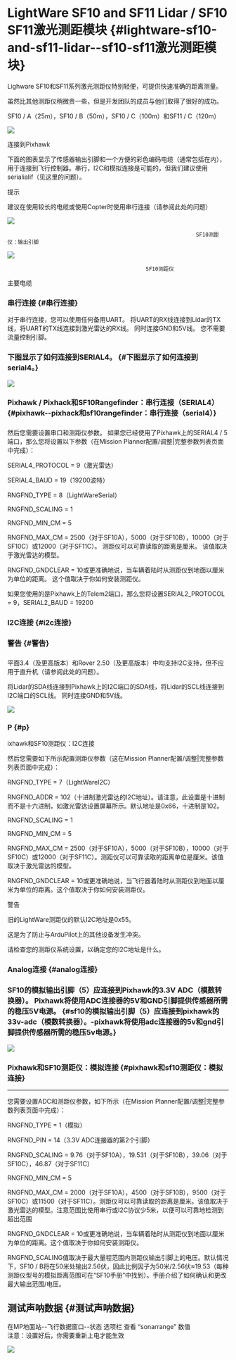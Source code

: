 # LightWare SF10 and SF11 Lidar / SF10 SF11激光测距模块 {#lightware-sf10-and-sf11-lidar--sf10-sf11激光测距模块}

Lighware SF10和SF11系列激光测距仪特别轻便，可提供快速准确的距离测量。

虽然比其他测距仪稍微贵一些，但是开发团队的成员与他们取得了很好的成功。

SF10 / A（25m），SF10 / B（50m），SF10 / C（100m）和SF11 / C（120m）

[![](http://ardupilot.org/copter/_images/SF10-B.jpg)](http://ardupilot.org/copter/_images/SF10-B.jpg)

连接到Pixhawk

下面的图表显示了传感器输出引脚和一个方便的彩色编码电缆（通常包括在内），用于连接到飞行控制器。串行，I2C和模拟连接是可能的，但我们建议使用serialialif（见这里的问题）。

提示

建议在使用较长的电缆或使用Copter时使用串行连接（请参阅此处的问题）

[![](http://ardupilot.org/copter/_images/RangeFinder_SF10_Output_Pins.png)](http://www.lightware.co.za/shop/en/drone-altimeters/32-sf10b.html)

```
                                                            SF10测距仪：输出引脚

```

[![](http://ardupilot.org/copter/_images/SF10_Rangefinder_main-cable-type-1-35-cm.jpg)](http://www.lightware.co.za/shop/en/accessories/37-main-cable-type-1-35-cm.html)

```
                                            SF10测距仪

```

主要电缆

### 串行连接 {#串行连接}

对于串行连接，您可以使用任何备用UART。 将UART的RX线连接到Lidar的TX线，将UART的TX线连接到激光雷达的RX线。 同时连接GND和5V线。 您不需要流量控制引脚。

### 

### 下图显示了如何连接到SERIAL4。 {#下图显示了如何连接到serial4。}

[![](http://ardupilot.org/copter/_images/Pixhawk_Rangefinder_SF10_Serial.jpg)](http://ardupilot.org/copter/_images/Pixhawk_Rangefinder_SF10_Serial.jpg)

### Pixhawk / Pixhack和SF10Rangefinder：串行连接（SERIAL4） {#pixhawk--pixhack和sf10rangefinder：串行连接（serial4）}

### 

然后您需要设置串口和测距仪参数。 如果您已经使用了Pixhawk上的SERIAL4 / 5端口，那么您将设置以下参数（在Mission Planner配置/调整\|完整参数列表页面中完成）：

SERIAL4\_PROTOCOL = 9（激光雷达）

SERIAL4\_BAUD = 19（19200波特）

RNGFND\_TYPE = 8（LightWareSerial）

RNGFND\_SCALING = 1

RNGFND\_MIN\_CM = 5

RNGFND\_MAX\_CM = 2500（对于SF10A），5000（对于SF10B），10000（对于SF10C）或12000（对于SF11C）。 测距仪可以可靠读取的距离是厘米。 该值取决于激光雷达的模型。

RNGFND\_GNDCLEAR = 10或更准确地说，当车辆着陆时从测距仪到地面以厘米为单位的距离。 这个值取决于你如何安装测距仪。

如果您使用的是Pixhawk上的Telem2端口，那么您将设置SERIAL2\_PROTOCOL = 9，SERIAL2\_BAUD = 19200

### I2C连接 {#i2c连接}

### 警告 {#警告}

### 

平面3.4（及更高版本）和Rover 2.50（及更高版本）中均支持I2C支持，但不应用于直升机（请参阅此处的问题）。

将Lidar的SDA线连接到Pixhawk上的I2C端口的SDA线，将Lidar的SCL线连接到I2C端口的SCL线。 同时连接GND和5V线。

[![](http://ardupilot.org/copter/_images/Pixhawk_Rangefinder_SF10_I2C.jpg)](http://ardupilot.org/copter/_images/Pixhawk_Rangefinder_SF10_I2C.jpg)

### P {#p}

ixhawk和SF10测距仪：I2C连接

然后您需要如下所示配置测距仪参数（这在Mission Planner配置/调整\|完整参数列表页面中完成）：

RNGFND\_TYPE = 7（LightWareI2C）

RNGFND\_ADDR = 102（十进制激光雷达的I2C地址）。请注意，此设置是十进制而不是十六进制，如激光雷达设置屏幕所示。默认地址是0x66，十进制是102。

RNGFND\_SCALING = 1

RNGFND\_MIN\_CM = 5

RNGFND\_MAX\_CM = 2500（对于SF10A），5000（对于SF10B），10000（对于SF10C）或12000（对于SF11C）。测距仪可以可靠读取的距离单位是厘米。该值取决于激光雷达的模型。

RNGFND\_GNDCLEAR = 10或更准确地说，当飞行器着陆时从测距仪到地面以厘米为单位的距离。这个值取决于你如何安装测距仪。

警告

旧的LightWare测距仪的默认I2C地址是0x55。

这是为了防止与ArduPilot上的其他设备发生冲突。

请检查您的测距仪系统设置，以确定您的I2C地址是什么。

### Analog连接 {#analog连接}

### SF10的模拟输出引脚（5）应连接到Pixhawk的3.3V ADC（模数转换器）。 Pixhawk将使用ADC连接器的5V和GND引脚提供传感器所需的稳压5V电源。 {#sf10的模拟输出引脚（5）应连接到pixhawk的33v-adc（模数转换器）。-pixhawk将使用adc连接器的5v和gnd引脚提供传感器所需的稳压5v电源。}

[![](http://ardupilot.org/copter/_images/Pixhawk_Rangefinder_SF10_Analog.jpg)](http://ardupilot.org/copter/_images/Pixhawk_Rangefinder_SF10_Analog.jpg)

### Pixhawk和SF10测距仪：模拟连接 {#pixhawk和sf10测距仪：模拟连接}

---

您需要设置ADC和测距仪参数，如下所示（在Mission Planner配置/调整\|完整参数列表页面中完成）：

RNGFND\_TYPE = 1（模拟）

RNGFND\_PIN = 14（3.3V ADC连接器的第2个引脚）

RNGFND\_SCALING = 9.76（对于SF10A），19.531（对于SF10B），39.06（对于SF10C），46.87（对于SF11C）

RNGFND\_MIN\_CM = 5

RNGFND\_MAX\_CM = 2000（对于SF10A），4500（对于SF10B），9500（对于SF10C）或11500（对于SF11C）。测距仪可以可靠读取的距离是厘米。该值取决于激光雷达的模型。注意范围比使用串行或I2C协议少5米，以便可以可靠地检测到超出范围

RNGFND\_GNDCLEAR = 10或更准确地说，当车辆着陆时从测距仪到地面以厘米为单位的距离。这个值取决于你如何安装测距仪。

RNGFND\_SCALING值取决于最大量程范围内测距仪输出引脚上的电压。默认情况下，SF10 / B将在50米处输出2.56伏，因此比例因子为50米/2.56伏≈19.53（每种测距仪型号的模拟距离范围可在“SF10手册”中找到）。手册介绍了如何确认和更改最大输出范围/电压。

## 测试声呐数据 {#测试声呐数据}

在MP地面站--飞行数据窗口--状态 选项栏 查看 “sonarrange” 数值  
注意：设置好后，你需要重新上电才能生效

[![](http://ardupilot.org/copter/_images/mp_rangefinder_lidarlite_testing.jpg)](http://ardupilot.org/copter/_images/mp_rangefinder_lidarlite_testing.jpg)

